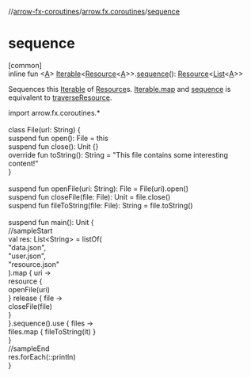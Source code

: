 //[arrow-fx-coroutines](../../index.md)/[arrow.fx.coroutines](index.md)/[sequence](sequence.md)

# sequence

[common]\
inline fun &lt;[A](sequence.md)&gt; [Iterable](https://kotlinlang.org/api/latest/jvm/stdlib/kotlin.collections/-iterable/index.html)&lt;[Resource](-resource/index.md)&lt;[A](sequence.md)&gt;&gt;.[sequence](sequence.md)(): [Resource](-resource/index.md)&lt;[List](https://kotlinlang.org/api/latest/jvm/stdlib/kotlin.collections/-list/index.html)&lt;[A](sequence.md)&gt;&gt;

Sequences this [Iterable](https://kotlinlang.org/api/latest/jvm/stdlib/kotlin.collections/-iterable/index.html) of [Resource](-resource/index.md)s. [Iterable.map](https://kotlinlang.org/api/latest/jvm/stdlib/kotlin.collections/index.html) and [sequence](sequence.md) is equivalent to [traverseResource](traverse-resource.md).

import arrow.fx.coroutines.*\
\
class File(url: String) {\
  suspend fun open(): File = this\
  suspend fun close(): Unit {}\
  override fun toString(): String = "This file contains some interesting content!"\
}\
\
suspend fun openFile(uri: String): File = File(uri).open()\
suspend fun closeFile(file: File): Unit = file.close()\
suspend fun fileToString(file: File): String = file.toString()\
\
suspend fun main(): Unit {\
  //sampleStart\
  val res: List&lt;String&gt; = listOf(\
    "data.json",\
    "user.json",\
    "resource.json"\
  ).map { uri -&gt;\
    resource {\
     openFile(uri)\
    } release { file -&gt;\
      closeFile(file)\
    }\
  }.sequence().use { files -&gt;\
    files.map { fileToString(it) }\
  }\
  //sampleEnd\
  res.forEach(::println)\
}<!--- KNIT example-resource-11.kt -->
